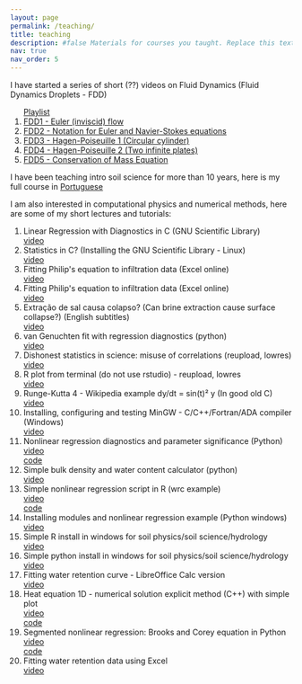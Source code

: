 ```yaml
---
layout: page
permalink: /teaching/
title: teaching
description: #false Materials for courses you taught. Replace this text with your description.
nav: true
nav_order: 5
---
```

I have started a series of short (??) videos on Fluid Dynamics (Fluid Dynamics Droplets - FDD)
<ol>
<a href="https://youtube.com/playlist?list=PLLRBE1uLYrK_9JIL9qrSbmrYPORklABKB">Playlist</a>
  <li> <a href="https://youtu.be/eddZOJF825E">FDD1 - Euler (inviscid) flow </a> </li>
  <li> <a href="https://youtu.be/cU1MM_DG5kg">FDD2 - Notation for Euler and Navier-Stokes equations </a> </li>
  <li> <a href="https://youtu.be/i1qMwuZ_1OU">FDD3 - Hagen-Poiseuille 1 (Circular cylinder) </a> </li>
  <li> <a href="https://youtu.be/AYp9DhjYgRw">FDD4 - Hagen-Poiseuille 2 (Two infinite plates) </a> </li>
  <li> <a href="https://youtu.be/J_CoSmkCzZU">FDD5 - Conservation of Mass Equation </a> </li>
  </ol>
  
I have been teaching intro soil science for more than 10 years, here is my full course in <a href="https://youtube.com/playlist?list=PLLRBE1uLYrK_9JIL9qrSbmrYPORklABKB">Portuguese</a>

I am also interested in computational physics and numerical methods, here are some of my short lectures and tutorials: 

<ol>

<li>
Linear Regression with Diagnostics in C (GNU Scientific Library)
  <br/> <a href=" https://youtu.be/TQRN8rITaS4" >video</a></li>

<li>
Statistics in C? (Installing the GNU Scientific Library - Linux)
  <br/> <a href=" https://youtu.be/UmpFM2HEhg4" >video</a></li>

<li>
Fitting Philip's equation to infiltration data (Excel online)
  <br/> <a href=" https://youtu.be/7mrs7Eh574o" >video</a></li>

<li>
Fitting Philip's equation to infiltration data (Excel online)
  <br/> <a href=" https://youtu.be/7mrs7Eh574o" >video</a></li>

<li>
Extração de sal causa colapso? (Can brine extraction cause surface collapse?) (English subtitles)
  <br/> <a href=" https://youtu.be/EzjM2sR8ozE" >video</a></li>

<li>
van Genuchten fit with regression diagnostics (python) 
  <br/> <a href=" https://youtu.be/MN2CkEzncmw" >video</a></li>
<li>
Dishonest statistics in science: misuse of correlations (reupload, lowres)
<br/> <a href=" https://youtu.be/Iv8OcnmW0Bo" >video</a></li>
<li>
R plot from terminal (do not use rstudio) - reupload, lowres
<br/><a href=" https://youtu.be/PxEBsYi7WZU">video</a></li>
<li>
Runge-Kutta 4 - Wikipedia example dy/dt = sin(t)² y (In good old C)
<br/><a href=" https://youtu.be/YTI3jYtsN80">video</a></li>
<li>
Installing, configuring and testing MinGW - C/C++/Fortran/ADA compiler (Windows)
<br/><a href=" https://youtu.be/2dN5pUq7Cj8">video</a></li>
<li>
Nonlinear regression diagnostics and parameter significance (Python)
<br/><a href=" https://youtu.be/ePzwCGbt7dw">video</a>
<br/><a href=" https://github.com/leaot/statistics">code</a></li>

<li>
Simple bulk density and water content calculator (python)
<br/><a href=" https://youtu.be/JPIrcCrDAI4">video</a></li>
<li>
Simple nonlinear regression script in R (wrc example)
<br/><a href=" https://youtu.be/CwBldkG30Io">video</a>
<br/><a href=" https://github.com/leaot/water-retention-curve-resources/blob/main/wrc.R">code</a></li>
<li>
Installing modules and nonlinear regression example (Python windows)
<br/><a href=" https://youtu.be/SAvOEUR1f-4">video</a></li>
<li>
Simple R install in windows for soil physics/soil science/hydrology
<br/><a href=" https://youtu.be/NzTrWBHXGn0">video</a></li>
<li>
Simple python install in windows for soil physics/soil science/hydrology
<br/><a href=" https://youtu.be/oVHaEv9tcd0">video</a></li>
<li>
Fitting water retention curve - LibreOffice Calc version
<br/><a href=" https://youtu.be/tV4VIWl17oQ">video</a></li>
<li>
Heat equation 1D - numerical solution explicit method (C++) with simple plot
<br/><a href=" https://youtu.be/9s_7mRLqa68">video</a>
<br/><a href=" https://github.com/leaot/soilphysics/blob/main/heat1Dexplicit.cpp">code</a></li>
<li>
Segmented nonlinear regression: Brooks and Corey equation in Python
<br/><a href=" https://youtu.be/jY1f51pcJy8">video</a>
<br/><a href="  https://github.com/leaot/water-retention-curve-resources">code</a></li>
<li>
Fitting water retention data using Excel
<br/><a href=" https://youtu.be/bRoXdDayX4E">video</a></li>
</ol>








